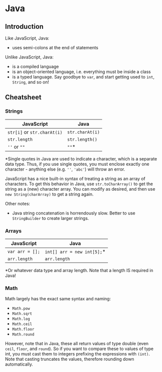 # Java

## Introduction

Like JavaScript, Java:
* uses semi-colons at the end of statements

Unlike JavaScript, Java:
* is a compiled language
* is an object-oriented language, i.e. everything must be inside a class
* is a typed language. Say goodbye to `var`, and start getting used to `int`, `String`, and so on!


## Cheatsheet

### Strings
JavaScript | Java
---------- | ----
`str[i]` or `str.charAt(i)` | `str.charAt(i)`
`str.length` | `str.length()`
`''` or `""` | `""`*

*Single quotes in Java are used to indicate a character, which is a separate data type. Thus, if you use single quotes, you must enclose exactly one character - anything else (e.g. `''`, `'abc'`) will throw an error.

JavaScript has a nice built-in syntax of treating a string as an array of characters. To get this behavior in Java, use `str.toCharArray()` to get the string as a (new) character array. You can modify as desired, and then use `new String(charArray)` to get a string again.

Other notes:
* Java string concatenation is horrendously slow. Better to use `StringBuilder` to create larger strings.


### Arrays
JavaScript | Java
---------- | ----
`var arr = [];` | `int[] arr = new int[5];`*
`arr.length` | `arr.length`

*Or whatever data type and array length. Note that a length IS required in Java!


### Math

Math largely has the exact same syntax and naming:
* `Math.pow`
* `Math.sqrt`
* `Math.log`
* `Math.ceil`
* `Math.floor`
* `Math.round`

However, note that in Java, these all return values of type double (even `ceil`, `floor`, and `round`). So if you want to compare these to values of type int, you must cast them to integers prefixing the expressions with `(int)`. Note that casting truncates the values, therefore rounding down automatically.